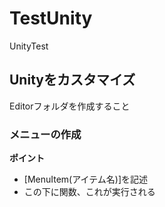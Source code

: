 # TestUnity
UnityTest
## Unityをカスタマイズ
Editorフォルダを作成すること
### メニューの作成
**ポイント**
- [MenuItem(アイテム名)]を記述
- この下に関数、これが実行される
